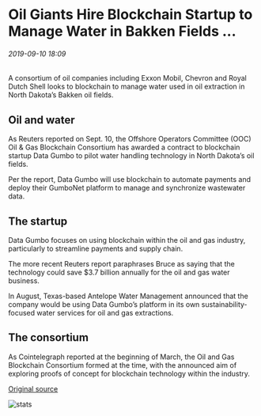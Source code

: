 # Oil Giants Hire Blockchain Startup to Manage Water in Bakken Fields ...

###### 2019-09-10 18:09

A consortium of oil companies including Exxon Mobil, Chevron and Royal Dutch Shell looks to blockchain to manage water used in oil extraction in North Dakota’s Bakken oil fields.

## Oil and water

As Reuters reported on Sept. 10, the Offshore Operators Committee (OOC) Oil & Gas Blockchain Consortium has awarded a contract to blockchain startup Data Gumbo to pilot water handling technology in North Dakota’s oil fields.

Per the report, Data Gumbo will use blockchain to automate payments and deploy their GumboNet platform to manage and synchronize wastewater data.

## The startup

Data Gumbo focuses on using blockchain within the oil and gas industry, particularly to streamline payments and supply chain.

The more recent Reuters report paraphrases Bruce as saying that the technology could save $3.7 billion annually for the oil and gas water business.

In August, Texas-based Antelope Water Management announced that the company would be using Data Gumbo’s platform in its own sustainability-focused water services for oil and gas extractions.

## The consortium

As Cointelegraph reported at the beginning of March, the Oil and Gas Blockchain Consortium formed at the time, with the announced aim of exploring proofs of concept for blockchain technology within the industry.

[Original source](https://cointelegraph.com/news/oil-giants-hire-blockchain-startup-to-manage-water-in-bakken-fields)

![stats](https://c.statcounter.com/11760860/0/a89fa40b/1/ "stats")